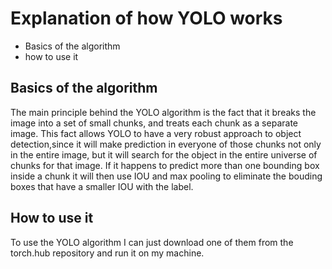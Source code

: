 # Explanation of how YOLO works
- Basics of the algorithm
- how to use it

## Basics of the algorithm
The main principle behind the YOLO algorithm is the fact that it breaks the image into a set of small chunks, and treats each chunk as
a separate image. This fact allows YOLO to have a very robust approach to object detection,since it will make prediction in everyone of those chunks
not only in the entire image, but it will search for the object in the entire universe of chunks for that image. If it happens to predict more than one bounding box inside a chunk
it will then use IOU and max pooling to eliminate the bouding boxes that have a smaller IOU with the label.

## How to use it

To use the YOLO algorithm I can just download one of them from the torch.hub repository and run it on my machine.
